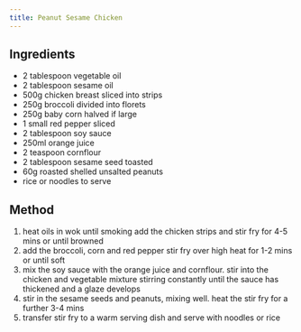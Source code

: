 ```yaml
---
title: Peanut Sesame Chicken
---
```


## Ingredients

-   2 tablespoon vegetable oil
-   2 tablespoon sesame oil
-   500g chicken breast sliced into strips
-   250g broccoli divided into florets
-   250g baby corn halved if large
-   1 small red pepper sliced
-   2 tablespoon soy sauce
-   250ml orange juice
-   2 teaspoon cornflour
-   2 tablespoon sesame seed toasted
-   60g roasted shelled unsalted peanuts
-   rice or noodles to serve

## Method

1.  heat oils in wok until smoking add the chicken strips and stir fry for 4-5 mins or until browned
2.  add the broccoli, corn and red pepper stir fry over high heat for 1-2 mins or until soft
3.  mix the soy sauce with the orange juice and cornflour. stir into the chicken and vegetable mixture stirring constantly until the sauce has thickened and a glaze develops
4.  stir in the sesame seeds and peanuts, mixing well. heat the stir fry for a further 3-4 mins
5.  transfer stir fry to a warm serving dish and serve with noodles or rice
